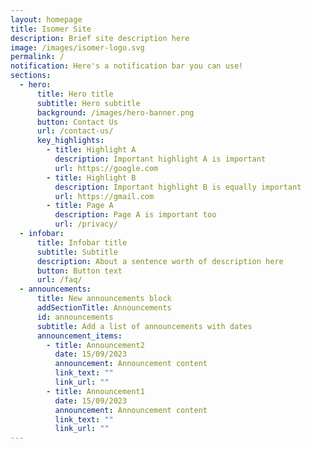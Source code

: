```yaml
---
layout: homepage
title: Isomer Site
description: Brief site description here
image: /images/isomer-logo.svg
permalink: /
notification: Here's a notification bar you can use!
sections:
  - hero:
      title: Hero title
      subtitle: Hero subtitle
      background: /images/hero-banner.png
      button: Contact Us
      url: /contact-us/
      key_highlights:
        - title: Highlight A
          description: Important highlight A is important
          url: https://google.com
        - title: Highlight B
          description: Important highlight B is equally important
          url: https://gmail.com
        - title: Page A
          description: Page A is important too
          url: /privacy/
  - infobar:
      title: Infobar title
      subtitle: Subtitle
      description: About a sentence worth of description here
      button: Button text
      url: /faq/
  - announcements:
      title: New announcements block
      addSectionTitle: Announcements
      id: announcements
      subtitle: Add a list of announcements with dates
      announcement_items:
        - title: Announcement2
          date: 15/09/2023
          announcement: Announcement content
          link_text: ""
          link_url: ""
        - title: Announcement1
          date: 15/09/2023
          announcement: Announcement content
          link_text: ""
          link_url: ""
---
```

